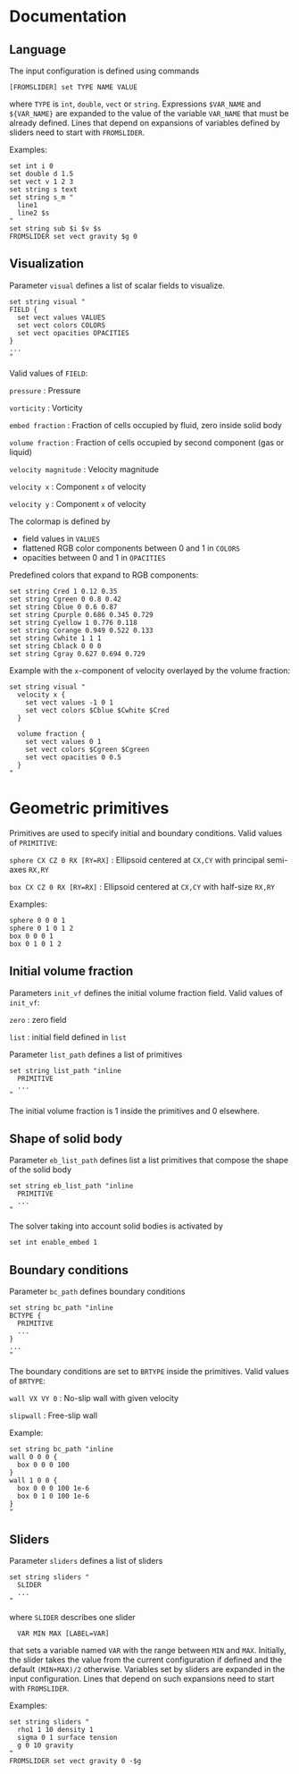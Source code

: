 # Documentation

## Language

The input configuration is defined using commands
```
[FROMSLIDER] set TYPE NAME VALUE
```
where `TYPE` is `int`, `double`, `vect` or `string`.
Expressions `$VAR_NAME` and `${VAR_NAME}` are expanded to the value
of the variable `VAR_NAME` that must be already defined.
Lines that depend on expansions of variables defined by sliders
need to start with `FROMSLIDER`.

Examples:
```
set int i 0
set double d 1.5
set vect v 1 2 3
set string s text
set string s_m "
  line1
  line2 $s
"
set string sub $i $v $s
FROMSLIDER set vect gravity $g 0
```

## Visualization

Parameter `visual` defines a list of scalar fields to visualize.

```
set string visual "
FIELD {
  set vect values VALUES
  set vect colors COLORS
  set vect opacities OPACITIES
}
...
"
```

Valid values of `FIELD`:

`pressure`
: Pressure

`vorticity`
: Vorticity

`embed fraction`
: Fraction of cells occupied by fluid, zero inside solid body

`volume fraction`
: Fraction of cells occupied by second component (gas or liquid)

`velocity magnitude`
: Velocity magnitude

`velocity x`
: Component `x` of velocity

`velocity y`
: Component `x` of velocity

The colormap is defined by

* field values in `VALUES`
* flattened RGB color components between 0 and 1 in `COLORS`
* opacities between 0 and 1 in `OPACITIES`

Predefined colors that expand to RGB components:

```
set string Cred 1 0.12 0.35
set string Cgreen 0 0.8 0.42
set string Cblue 0 0.6 0.87
set string Cpurple 0.686 0.345 0.729
set string Cyellow 1 0.776 0.118
set string Corange 0.949 0.522 0.133
set string Cwhite 1 1 1
set string Cblack 0 0 0
set string Cgray 0.627 0.694 0.729
```

Example with the `x`-component of velocity overlayed by the volume fraction:

```
set string visual "
  velocity x {
    set vect values -1 0 1
    set vect colors $Cblue $Cwhite $Cred
  }

  volume fraction {
    set vect values 0 1
    set vect colors $Cgreen $Cgreen
    set vect opacities 0 0.5
  }
"
```


# Geometric primitives

Primitives are used to specify initial and boundary conditions.
Valid values of `PRIMITIVE`:

`sphere CX CZ 0 RX [RY=RX]`
: Ellipsoid centered at `CX,CY` with principal semi-axes `RX,RY`

`box CX CZ 0 RX [RY=RX]`
: Ellipsoid centered at `CX,CY` with half-size `RX,RY`

Examples:

```
sphere 0 0 0 1
sphere 0 1 0 1 2
box 0 0 0 1
box 0 1 0 1 2
```

## Initial volume fraction

Parameters `init_vf` defines the initial volume fraction field.
Valid values of `init_vf`:

`zero`
: zero field

`list`
: initial field defined in `list`

Parameter `list_path` defines a list of primitives
```
set string list_path "inline
  PRIMITIVE
  ...
"
```
The initial volume fraction is 1 inside the primitives and 0 elsewhere.

## Shape of solid body

Parameter `eb_list_path` defines list a list primitives that compose
the shape of the solid body

```
set string eb_list_path "inline
  PRIMITIVE
  ...
"
```

The solver taking into account solid bodies is activated by
```
set int enable_embed 1
```

## Boundary conditions

Parameter `bc_path` defines boundary conditions

```
set string bc_path "inline
BCTYPE {
  PRIMITIVE
  ...
}
...
"
```

The boundary conditions are set to `BRTYPE` inside the primitives.
Valid values of `BRTYPE`:

`wall VX VY 0`
: No-slip wall with given velocity

`slipwall`
: Free-slip wall


Example:

```
set string bc_path "inline
wall 0 0 0 {
  box 0 0 0 100
}
wall 1 0 0 {
  box 0 0 0 100 1e-6
  box 0 1 0 100 1e-6
}
"
```

## Sliders

Parameter `sliders` defines a list of sliders

```
set string sliders "
  SLIDER
  ...
"
```

where `SLIDER` describes one slider
```
  VAR MIN MAX [LABEL=VAR]
```
that sets a variable named `VAR` with the range between `MIN` and `MAX`.
Initially, the slider takes the value from the current configuration if
defined and the default `(MIN+MAX)/2` otherwise.
Variables set by sliders are expanded in the input configuration.
Lines that depend on such expansions need to start with `FROMSLIDER`.


Examples:
```
set string sliders "
  rho1 1 10 density 1
  sigma 0 1 surface tension
  g 0 10 gravity
"
FROMSLIDER set vect gravity 0 -$g
```
